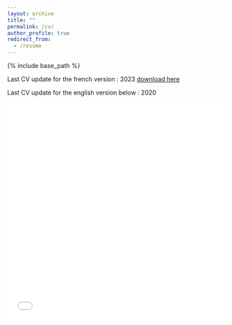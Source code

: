 ```yaml
---
layout: archive
title: ""
permalink: /cv/
author_profile: true
redirect_from:
  - /resume
---
```


{% include base_path %}

Last CV update for the french version : 2023 [download here](/files/cv_Youn_Henry_fr_2023.pdf)

Last CV update for the english version below : 2020

<iframe src="/files/cv_Youn_Henry_en_2020.pdf" width="100%" height="500" frameborder="no" border="0" marginwidth="0" marginheight="0"></iframe>


